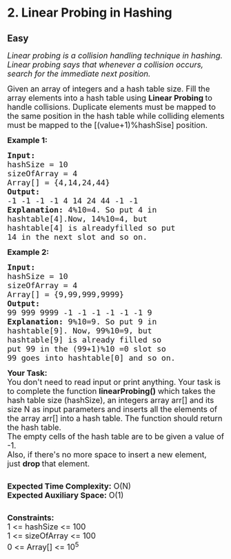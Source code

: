 # 2. Linear Probing in Hashing
## Easy 
<div class="problem-statement">
                <p></p><p><em><span style="font-size:18px">Linear probing is a collision handling technique in hashing. Linear probing says that whenever a collision occurs, search for the immediate next position. </span></em></p>

<p><span style="font-size:18px">Given an array of integers and a hash table size. Fill the array elements into a hash table using&nbsp;<strong>Linear Probing&nbsp;</strong>to handle collisions. Duplicate elements must be mapped to the same position in the hash table while colliding elements must be mapped to the [(value+1)%hashSise]<em> </em>position.</span></p>

<p><span style="font-size:18px"><strong>Example 1:</strong></span></p>

<pre><span style="font-size:18px"><strong>Input:
</strong>hashSize = 10
sizeOfArray = 4 
Array[] = {4,14,24,44}
<strong>Output:
</strong>-1 -1 -1 -1 4 14 24 44 -1 -1<strong>
Explanation: </strong>4%10=4. So put 4 in 
hashtable[4].Now, 14%10=4, but 
hashtable[4] is alreadyfilled so put 
14 in the next slot and so on.</span>
</pre>

<p><span style="font-size:18px"><strong>Example 2:</strong></span></p>

<pre><span style="font-size:18px"><strong>Input:
</strong>hashSize = 10
sizeOfArray = 4 
Array[] = {9,99,999,9999}
<strong>Output:
</strong>99 999 9999 -1 -1 -1 -1 -1 -1 9<strong>
Explanation: </strong>9%10=9. So put 9 in 
hashtable[9]. Now, 99%10=9, but 
hashtable[9] is already filled so 
put 99 in the (99+1)%10 =0 slot so
99 goes into hashtable[0] and so on.</span></pre>

<p><span style="font-size:18px"><strong>Your Task:</strong><br>
You don't need to read input or print anything. Your task is to complete the function&nbsp;<strong>linearProbing()</strong>&nbsp;which takes&nbsp;the hash table size (hashSize), an integers array arr[] and its size N as input parameters&nbsp;and inserts all the elements of the array arr[] into a hash table. The function should return the&nbsp;hash table.&nbsp;<br>
The empty cells of the hash table are to be given a value of -1.<br>
Also, if there's no more space to insert a new element, just&nbsp;<strong>drop&nbsp;</strong>that element.&nbsp;</span></p>

<p><br>
<span style="font-size:18px"><strong>Expected Time Complexity:</strong>&nbsp;O(N)<br>
<strong>Expected Auxiliary Space:</strong>&nbsp;O(1)</span></p>

<p><br>
<span style="font-size:18px"><strong>Constraints:</strong><br>
1 &lt;= hashSize &lt;= 100<br>
1 &lt;= sizeOfArray &lt;= 100<br>
0 &lt;= Array[] &lt;= 10<sup>5</sup></span></p>
 <p></p>
            </div>